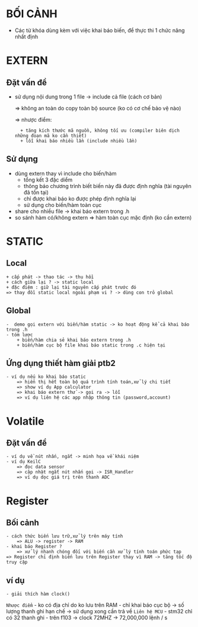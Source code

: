 # BỐI CẢNH 
- Các từ khóa dùng kèm với việc khai báo biến, để thực thi 1 chức năng nhất định 
# EXTERN
## Đặt vấn đề
- sử dụng nội dung trong 1 file -> include cả file (cách cơ bản)
    
    => không an toàn do copy toàn bộ source (ko có cơ chế bảo vệ nào)
    
    => nhược điểm:

        + tăng kích thước mã nguồn, không tối ưu (compiler biên dịch những đoạn mã ko cần thiết)
        + lỗi khai báo nhiều lần (include nhiều lần)
## Sử dụng
- dùng extern thay vì include cho biến/hàm
    + tổng kết 3 đặc diểm 
    - thông báo chương trình biết biến này đã được định nghĩa (tài nguyên đã tồn tại)
    - chỉ được khai báo ko được phép định nghĩa lại
    - sử dụng cho biến/hàm toàn cục
- share cho nhiều file -> khai báo extern trong .h
-  so sánh hàm có/không extern => hàm toàn cục mặc định (ko cần extern)

# STATIC 
## Local
    + cấp phát -> thao tác -> thu hồi 
    + cách giữa lại ? -> static local
    + đặc điệm : giữ lại tài nguyên cấp phát trước đó
    => thay đồi static local ngoài phạm vi ? -> dùng con trỏ global 
## Global
    -  demo gọi extern với biến/hàm static -> ko hoạt động kể cả khai báo trong .h 
    - tóm lược
        + biến/hàm chia sẻ khai báo extern trong .h
        + biến/hàm cục bộ file khai báo static trong .c hiện tại
## Ứng dụng thiết hàm giải ptb2
    - ví dụ nếu ko khai báo static 
        => hiển thị hết toàn bộ quá trình tính toán,xử lý chi tiết
        => show ví dụ App calculator
        => khai báo extern thử -> gọi ra -> lỗi
        => ví dụ liên hệ các app nhập thông tin (password,account) 
# Volatile
## Đặt vấn đề 
    - ví dụ về nút nhấn, ngắt -> minh họa về khái niệm
    - ví dụ KeilC
        => đọc data sensor
        => cập nhật ngắt nút nhấn gọi -> ISR_Handler
        => ví dụ dọc giá trị trên thanh ADC

# Register 

## Bối cảnh 
    - cách thức biến lưu trữ,xử lý trên máy tính 
        => ALU -> register -> RAM
    - khai báo Register ? 
        => xử lý nhanh chóng đối với biến cần xử lý tính toán phức tạp
    => Register chỉ định biến lưu trên Register thay vì RAM -> tăng tốc độ truy cập 
## ví dụ 
    - giải thích hàm clock()
   `Nhược điểm`
    - ko có địa chỉ do ko lưu trên RAM
    - chỉ khai báo cục bộ -> số lượng thanh ghi hạn chế -> sử dụng xong cần trả về
    `Liên hệ MCU`
    - stm32 chỉ có 32 thanh ghi 
    - trên f103 -> clock 72MHZ -> 72,000,000 lệnh / s  

